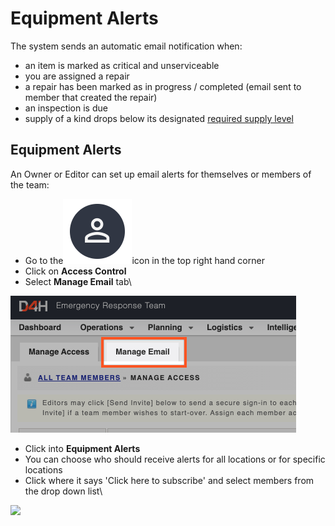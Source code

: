 # Equipment Alerts

The system sends an automatic email notification when:

* an item is marked as critical and unserviceable
* you are assigned a repair
* a repair has been marked as in progress / completed (email sent to member that created the repair)
* an inspection is due
* supply of a kind drops below its designated [required supply level](../../equipment-management/categories\&kinds/disposable-equipment/supply-levels/required-supply-levels.md)

## Equipment Alerts

An Owner or Editor can set up email alerts for themselves or members of the team:

* Go to the<img src="../../.gitbook/assets/User Icon" alt="" data-size="line">icon in the top right hand corner
* Click on **Access Control**
* Select **Manage Email** tab\


![](<../../.gitbook/assets/manage email.png>)

* Click into **Equipment Alerts**&#x20;
* You can choose who should receive alerts for all locations or for specific locations
* Click where it says 'Click here to subscribe' and select members from the drop down list\


![](<../../.gitbook/assets/click here to subscribe.gif>)
